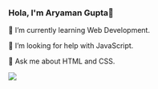 ### Hola, I'm Aryaman Gupta👋
🌱 I’m currently learning Web Development.

🤔 I’m looking for help with JavaScript.

💬 Ask me about HTML and CSS.

<img src="https://img.shields.io/badge/-ReactJS">

<!--
**ggaryaman12/ggaryaman12** is a ✨ _special_ ✨ repository because its `README.md` (this file) appears on your GitHub profile.

Here are some ideas to get you started:

- 🔭 I’m currently working on ...
- 🌱 I’m currently learning ...
- 👯 I’m looking to collaborate on ...
- 🤔 I’m looking for help with ...
- 💬 Ask me about ...
- 📫 How to reach me: ...
- 😄 Pronouns: ...
- ⚡ Fun fact: ...
-->
